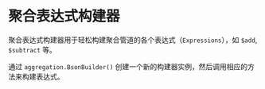 # 聚合表达式构建器

聚合表达式构建器用于轻松构建聚合管道的各个表达式（`Expressions`），如 `$add`, `$subtract` 等。

通过 `aggregation.BsonBuilder()` 创建一个新的构建器实例，然后调用相应的方法来构建表达式。